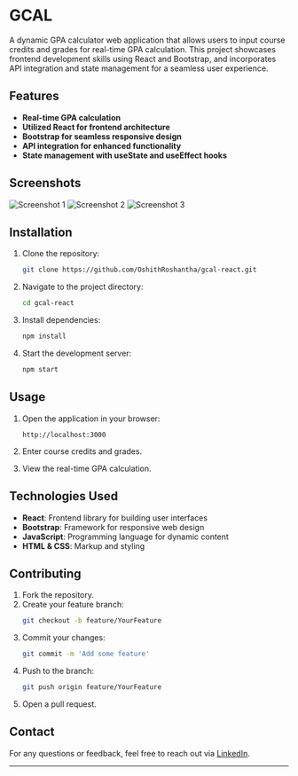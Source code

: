 # GCAL

A dynamic GPA calculator web application that allows users to input course credits and grades for real-time GPA calculation. This project showcases frontend development skills using React and Bootstrap, and incorporates API integration and state management for a seamless user experience.

## Features

- **Real-time GPA calculation**
- **Utilized React for frontend architecture**
- **Bootstrap for seamless responsive design**
- **API integration for enhanced functionality**
- **State management with useState and useEffect hooks**

## Screenshots

![Screenshot 1](https://github.com/OshithRoshantha/gcal-react/assets/119157077/9419a33a-e7f1-404b-aecd-6568e0ae8c80)
![Screenshot 2](https://github.com/OshithRoshantha/gcal-react/assets/119157077/8aa281cb-f41d-41a5-9618-9ac7f64e2aa0)
![Screenshot 3](https://github.com/OshithRoshantha/gcal-react/assets/119157077/a6cb8422-baff-4a6c-9eb3-43a239eccdf5)  

## Installation

1. Clone the repository:
    ```bash
    git clone https://github.com/OshithRoshantha/gcal-react.git
    ```

2. Navigate to the project directory:
    ```bash
    cd gcal-react
    ```

3. Install dependencies:
    ```bash
    npm install
    ```

4. Start the development server:
    ```bash
    npm start
    ```

## Usage

1. Open the application in your browser:
    ```
    http://localhost:3000
    ```

2. Enter course credits and grades.

3. View the real-time GPA calculation.

## Technologies Used

- **React**: Frontend library for building user interfaces
- **Bootstrap**: Framework for responsive web design
- **JavaScript**: Programming language for dynamic content
- **HTML & CSS**: Markup and styling

## Contributing

1. Fork the repository.
2. Create your feature branch:
    ```bash
    git checkout -b feature/YourFeature
    ```
3. Commit your changes:
    ```bash
    git commit -m 'Add some feature'
    ```
4. Push to the branch:
    ```bash
    git push origin feature/YourFeature
    ```
5. Open a pull request.

## Contact

For any questions or feedback, feel free to reach out via [LinkedIn](https://www.linkedin.com/in/oshithroshantha2000/).

---



